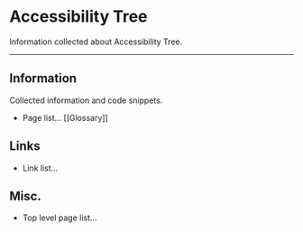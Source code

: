 # Accessibility Tree

Information collected about Accessibility Tree.

---

## Information

Collected information and code snippets.

-  Page list...
[[Glossary]]
## Links

-  Link list...

## Misc.

- Top level page list...